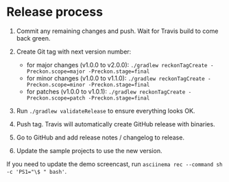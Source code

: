 # Release process

1. Commit any remaining changes and push. Wait for Travis build to come back green.
2. Create Git tag with next version number:
    * for major changes (v1.0.0 to v2.0.0): `./gradlew reckonTagCreate -Preckon.scope=major -Preckon.stage=final` 
    * for minor changes (v1.0.0 to v1.1.0): `./gradlew reckonTagCreate -Preckon.scope=minor -Preckon.stage=final` 
    * for patches (v1.0.0 to v1.0.1): `./gradlew reckonTagCreate -Preckon.scope=patch -Preckon.stage=final` 

3. Run `./gradlew validateRelease` to ensure everything looks OK.
4. Push tag. Travis will automatically create GitHub release with binaries.
5. Go to GitHub and add release notes / changelog to release.
6. Update the sample projects to use the new version.

If you need to update the demo screencast, run `asciinema rec --command sh -c 'PS1="\$ " bash'`.
